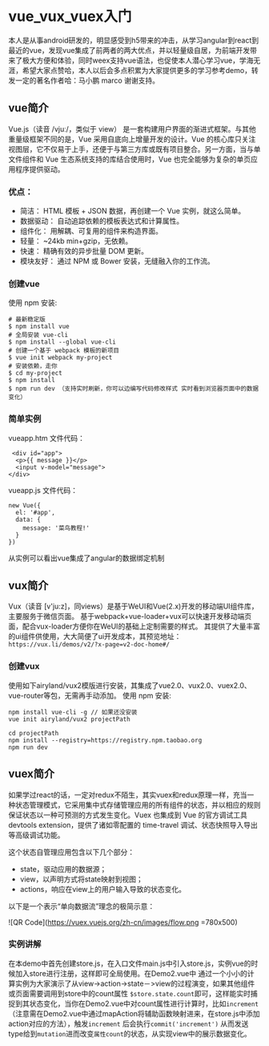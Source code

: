 # vue_vux_vuex入门
本人是从事android研发的，明显感受到h5带来的冲击，从学习angular到react到最近的vue，发现vue集成了前两者的两大优点，并以轻量级自居，为前端开发带来了极大方便和体验，同时weex支持vue语法，也促使本人潜心学习vue，学海无涯，希望大家点赞哈，本人以后会多点积累为大家提供更多的学习参考demo，转发一定的著名作者哈：马小鹏 marco 谢谢支持。
## vue简介
Vue.js（读音 /vjuː/，类似于 view） 是一套构建用户界面的渐进式框架。与其他重量级框架不同的是，Vue 采用自底向上增量开发的设计。Vue 的核心库只关注视图层，它不仅易于上手，还便于与第三方库或既有项目整合。另一方面，当与单文件组件和 Vue 生态系统支持的库结合使用时，Vue 也完全能够为复杂的单页应用程序提供驱动。
### 优点：
* 简洁： HTML 模板 + JSON 数据，再创建一个 Vue 实例，就这么简单。
* 数据驱动： 自动追踪依赖的模板表达式和计算属性。
* 组件化： 用解耦、可复用的组件来构造界面。
* 轻量： ~24kb min+gzip，无依赖。
* 快速： 精确有效的异步批量 DOM 更新。
* 模块友好： 通过 NPM 或 Bower 安装，无缝融入你的工作流。

### 创建vue
使用 npm 安装:

```
# 最新稳定版
$ npm install vue
# 全局安装 vue-cli
$ npm install --global vue-cli
# 创建一个基于 webpack 模板的新项目
$ vue init webpack my-project
# 安装依赖，走你
$ cd my-project
$ npm install
$ npm run dev （支持实时刷新，你可以边编写代码修改样式 实时看到浏览器页面中的数据变化）
```
### 简单实例
vueapp.htm 文件代码：

```
 <div id="app">
  <p>{{ message }}</p>
  <input v-model="message">
</div>
```
vueapp.js 文件代码：

```
new Vue({
  el: '#app',
  data: {
    message: '菜鸟教程!'
  }
})
```
从实例可以看出vue集成了angular的数据绑定机制

## vux简介
Vux（读音 [v'ju:z]，同views）是基于WeUI和Vue(2.x)开发的移动端UI组件库，主要服务于微信页面。
基于webpack+vue-loader+vux可以快速开发移动端页面，配合vux-loader方便你在WeUI的基础上定制需要的样式。
其提供了大量丰富的ui组件供使用，大大简便了ui开发成本，其预览地址：`https://vux.li/demos/v2/?x-page=v2-doc-home#/`

### 创建vux
使用如下airyland/vux2模版进行安装，其集成了vue2.0、vux2.0、vuex2.0、vue-router等包，无需再手动添加。
使用 npm 安装:

```
npm install vue-cli -g // 如果还没安装
vue init airyland/vux2 projectPath

cd projectPath
npm install --registry=https://registry.npm.taobao.org
npm run dev
```
## vuex简介
如果学过react的话，一定对redux不陌生，其实vuex和redux原理一样，充当一种状态管理模式，它采用集中式存储管理应用的所有组件的状态，并以相应的规则保证状态以一种可预测的方式发生变化。Vuex 也集成到 Vue 的官方调试工具 devtools extension，提供了诸如零配置的 time-travel 调试、状态快照导入导出等高级调试功能。

这个状态自管理应用包含以下几个部分：

* state，驱动应用的数据源；
* view，以声明方式将state映射到视图；
* actions，响应在view上的用户输入导致的状态变化。

以下是一个表示“单向数据流”理念的极简示意：

 
![QR Code](https://vuex.vuejs.org/zh-cn/images/flow.png =780x500)


### 实例讲解
在本demo中首先创建store.js，在入口文件main.js中引入store.js，实例vue的时候加入store进行注册，这样即可全局使用。在Demo2.vue中 通过一个小小的计算实例为大家演示了从view->action->state－>view的过程演变，如果其他组件或页面需要调用到store中的count属性 `$store.state.count`即可，这样能实时捕捉到其状态变化，当你在Demo2.vue中对count属性进行计算时，比如`increment` （注意需在Demo2.vue中通过mapAction将辅助函数映射进来，在store.js中添加action对应的方法），触发`increment` 后会执行`commit('increment')` 从而发送type给到`mutation`进而改变`属性count`的状态，从实现view中的展示数据变化。


 
